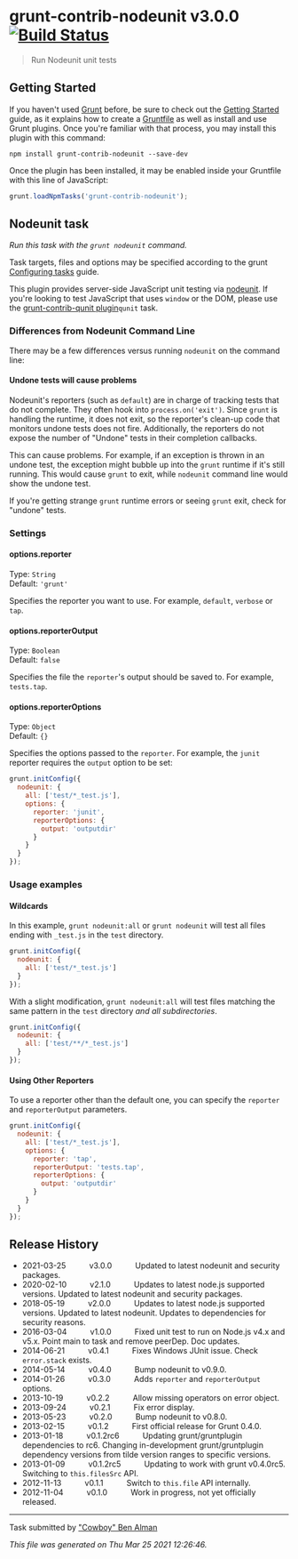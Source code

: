 # grunt-contrib-nodeunit v3.0.0 [![Build Status](https://github.com/gruntjs/grunt-contrib-nodeunit/workflows/Tests/badge.svg)](https://github.com/gruntjs/grunt-contrib-nodeunit/actions?workflow=Tests)

> Run Nodeunit unit tests



## Getting Started

If you haven't used [Grunt](https://gruntjs.com/) before, be sure to check out the [Getting Started](https://gruntjs.com/getting-started) guide, as it explains how to create a [Gruntfile](https://gruntjs.com/sample-gruntfile) as well as install and use Grunt plugins. Once you're familiar with that process, you may install this plugin with this command:

```shell
npm install grunt-contrib-nodeunit --save-dev
```

Once the plugin has been installed, it may be enabled inside your Gruntfile with this line of JavaScript:

```js
grunt.loadNpmTasks('grunt-contrib-nodeunit');
```




## Nodeunit task
_Run this task with the `grunt nodeunit` command._

Task targets, files and options may be specified according to the grunt [Configuring tasks](http://gruntjs.com/configuring-tasks) guide.

This plugin provides server-side JavaScript unit testing via [nodeunit](https://github.com/caolan/nodeunit/). If you're looking to test JavaScript that uses `window` or the DOM, please use the [grunt-contrib-qunit plugin](https://github.com/gruntjs/grunt-contrib-qunit)`qunit` task.

### Differences from Nodeunit Command Line

There may be a few differences versus running `nodeunit` on the command line:

#### Undone tests will cause problems

Nodeunit's reporters (such as `default`) are in charge of tracking tests that do not complete.  They often hook
into `process.on('exit')`.  Since `grunt` is handling the runtime, it does not exit, so the reporter's clean-up code
that monitors undone tests does not fire.  Additionally, the reporters do not expose the number of "Undone" tests in their
completion callbacks.

This can cause problems.  For example, if an exception is thrown in an undone test, the exception might bubble up into the
`grunt` runtime if it's still running.  This would cause `grunt` to exit, while `nodeunit` command line would show the undone 
test.

If you're getting strange `grunt` runtime errors or seeing `grunt` exit, check for "undone" tests.
### Settings

#### options.reporter
Type: `String`  
Default: `'grunt'`

Specifies the reporter you want to use. For example, `default`, `verbose` or `tap`.

#### options.reporterOutput
Type: `Boolean`  
Default: `false`

Specifies the file the `reporter`'s output should be saved to. For example, `tests.tap`.

#### options.reporterOptions
Type: `Object`  
Default: `{}`

Specifies the options passed to the `reporter`. For example, the `junit` reporter requires the `output` option
to be set:

```js
grunt.initConfig({
  nodeunit: {
    all: ['test/*_test.js'],
    options: {
      reporter: 'junit',
      reporterOptions: {
        output: 'outputdir'
      }
    }
  }
});
```

### Usage examples

#### Wildcards

In this example, `grunt nodeunit:all` or `grunt nodeunit` will test all files ending with `_test.js` in the `test` directory.

```js
grunt.initConfig({
  nodeunit: {
    all: ['test/*_test.js']
  }
});
```

With a slight modification, `grunt nodeunit:all` will test files matching the same pattern in the `test` directory _and all subdirectories_.

```js
grunt.initConfig({
  nodeunit: {
    all: ['test/**/*_test.js']
  }
});
```

#### Using Other Reporters

To use a reporter other than the default one, you can specify the `reporter` and `reporterOutput` parameters.

```js
grunt.initConfig({
  nodeunit: {
    all: ['test/*_test.js'],
    options: {
      reporter: 'tap',
      reporterOutput: 'tests.tap',
      reporterOptions: {
        output: 'outputdir'
      }
    }
  }
});
```


## Release History

 * 2021-03-25   v3.0.0   Updated to latest nodeunit and security packages.
 * 2020-02-10   v2.1.0   Updates to latest node.js supported versions. Updated to latest nodeunit and security packages.
 * 2018-05-19   v2.0.0   Updates to latest node.js supported versions. Updated to latest nodeunit. Updates to dependencies for security reasons.
 * 2016-03-04   v1.0.0   Fixed unit test to run on Node.js v4.x and v5.x. Point main to task and remove peerDep. Doc updates.
 * 2014-06-21   v0.4.1   Fixes Windows JUnit issue. Check `error.stack` exists.
 * 2014-05-14   v0.4.0   Bump nodeunit to v0.9.0.
 * 2014-01-26   v0.3.0   Adds `reporter` and `reporterOutput` options.
 * 2013-10-19   v0.2.2   Allow missing operators on error object.
 * 2013-09-24   v0.2.1   Fix error display.
 * 2013-05-23   v0.2.0   Bump nodeunit to v0.8.0.
 * 2013-02-15   v0.1.2   First official release for Grunt 0.4.0.
 * 2013-01-18   v0.1.2rc6   Updating grunt/gruntplugin dependencies to rc6. Changing in-development grunt/gruntplugin dependency versions from tilde version ranges to specific versions.
 * 2013-01-09   v0.1.2rc5   Updating to work with grunt v0.4.0rc5. Switching to `this.filesSrc` API.
 * 2012-11-13   v0.1.1   Switch to `this.file` API internally.
 * 2012-11-04   v0.1.0   Work in progress, not yet officially released.

---

Task submitted by ["Cowboy" Ben Alman](http://benalman.com)

*This file was generated on Thu Mar 25 2021 12:26:46.*
